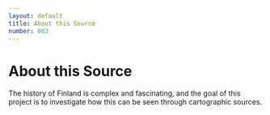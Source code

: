```yaml
---
layout: default
title: About this Source
number: 003
---
```


# About this Source
The history of Finland is complex and fascinating, and the goal of this project is to investigate how this can be seen through cartographic sources.
